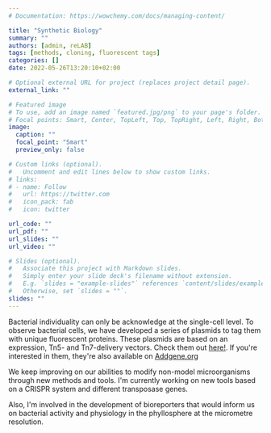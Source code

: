 ```yaml
---
# Documentation: https://wowchemy.com/docs/managing-content/

title: "Synthetic Biology"
summary: ""
authors: [admin, reLAB]
tags: [methods, cloning, fluorescent tags]
categories: []
date: 2022-05-26T13:20:10+02:00

# Optional external URL for project (replaces project detail page).
external_link: ""

# Featured image
# To use, add an image named `featured.jpg/png` to your page's folder.
# Focal points: Smart, Center, TopLeft, Top, TopRight, Left, Right, BottomLeft, Bottom, BottomRight.
image:
  caption: ""
  focal_point: "Smart"
  preview_only: false

# Custom links (optional).
#   Uncomment and edit lines below to show custom links.
# links:
# - name: Follow
#   url: https://twitter.com
#   icon_pack: fab
#   icon: twitter

url_code: ""
url_pdf: ""
url_slides: ""
url_video: ""

# Slides (optional).
#   Associate this project with Markdown slides.
#   Simply enter your slide deck's filename without extension.
#   E.g. `slides = "example-slides"` references `content/slides/example-slides.md`.
#   Otherwise, set `slides = ""`.
slides: ""
---
```


Bacterial individuality can only be acknowledge at the single-cell level. To observe bacterial cells, we have developed a series of plasmids to tag them with unique fluorescent proteins. These plasmids are based on an expression, Tn5- and Tn7-delivery vectors. Check them out <a href = "https://www.frontiersin.org/articles/10.3389/fmicb.2018.03052/full" target="_blank">here!</a>. If you're interested in them, they're also available on <a href = "https://www.addgene.org/browse/article/28196767/" target="_blank">Addgene.org</a>

We keep improving on our abilities to modify non-model microorganisms through new methods and tools. I'm currently working on new tools based on a CRISPR system and different transposase genes.

Also, I'm involved in the development of bioreporters that would inform us on bacterial activity and physiology in the phyllosphere at the micrometre resolution.
